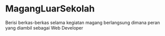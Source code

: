 # MagangLuarSekolah
Berisi berkas-berkas selama kegiatan magang berlangsung dimana peran yang diambil sebagai Web Developer
